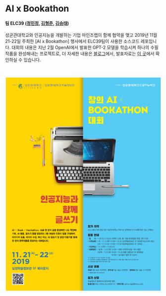 # AI x Bookathon
#### 팀 ELC39 ([정민정](https://github.com/jeina7), [김형준](https://github.com/khj68), [김승태](https://github.com/kim-seungtae))


성균관대학교와 인공지능을 개발하는 기업 마인즈랩이 함께 협약을 맺고 2019년 11월 21-22일 주최한 [AI x Bookathon] 행사에서 ELC39팀이 사용한 소스코드 레포입니다.
대회의 내용은 지난 2월 OpenAI에서 발표한 GPT-2 모델을 학습시켜 하나의 수필 작품을 완성해내는 프로젝트로, 더 자세한 내용은 [블로그](https://jeinalog.tistory.com/entry/AI-x-Bookathon-%EC%9D%B8%EA%B3%B5%EC%A7%80%EB%8A%A5%EC%9D%84-%EC%88%98%ED%95%84-%EC%9E%91%EA%B0%80%EB%A1%9C-%ED%95%99%EC%8A%B5%EC%8B%9C%EC%BC%9C%EB%B3%B4%EC%9E%90)에서, 발표자료는 [이 곳](https://www.slideshare.net/MinjungChung1/ai-bookathon-public)에서 확인하실 수 있습니다.


　   



<a href="https://jeinalog.tistory.com/25"><img src="./ai_bookathon.png" width="500" style="display: block; margin: 0 auto;"></a>


　   

